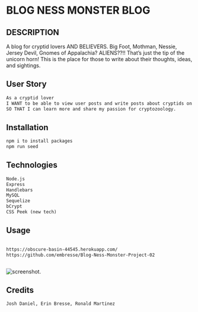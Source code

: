 # BLOG NESS MONSTER BLOG

## DESCRIPTION

A blog for cryptid lovers AND BELIEVERS. Big Foot, Mothman, Nessie, Jersey Devil, Gnomes of Appalachia? ALIENS??!! That’s just the tip of the unicorn horn! This is the place for those to write about their thoughts, ideas, and sightings.

## User Story

```md
As a cryptid lover
I WANT to be able to view user posts and write posts about cryptids on a blog site
SO THAT I can learn more and share my passion for cryptozoology.
```

## Installation

```md
npm i to install packages
npm run seed
```

## Technologies
```md
Node.js
Express
Handlebars
MySQL
Sequelize
bCrypt
CSS Peek (new tech)
```

## Usage
```md

https://obscure-basin-44545.herokuapp.com/
https://github.com/embresse/Blog-Ness-Monster-Project-02



```

![screenshot.](./public/images/screenshot.png)

## Credits
```md
Josh Daniel, Erin Bresse, Ronald Martinez
```



